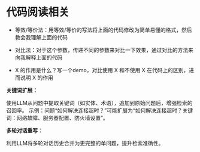 # 代码阅读相关

- 等效/等价法：用等效/等价的写法将上面的代码修改为简单易懂的格式，然后教会我理解上面的代码
- 对比法：对于这个参数，传递不同的参数来对比一下效果，通过对比的方法来向我解释上面的代码

- X 的作用是什么？写一个demo，对比使用 X 和不使用 X 在代码上的区别，进而说明 X 的作用











**关键词扩展：**

使用LLM从问题中提取关键词（如实体、术语），追加到原始问题后，增强检索的召回率。
示例：问题“如何解决连接超时？”可能扩展为“如何解决连接超时？关键词：网络故障、服务器配置、防火墙设置”。

**多轮对话重写：**

利用LLM将多轮对话历史合并为更完整的单问题，提升检索准确性。